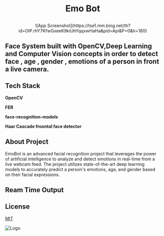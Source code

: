 
 #     <h1 align="center">                Emo Bot   </h1>
## 

<div align="center">![App Screenshot](https://tse1.mm.bing.net/th?id=OIP.rhY7KfwGxeeK9kiUhYqqxwHaHa&pid=Api&P=0&h=180)</div>







## Face System built with OpenCV,Deep Learning and Computer Vision concepts in order to detect face , age , gender , emotions of a person in front a live camera.

## Tech Stack

**OpenCV**

**FER**

**face-recognition-models**

**Haar Cascade froontal face detector**










## About Project

EmoBot is an advanced facial recognition project that leverages the power of artificial intelligence to analyze and detect emotions in real-time from a live webcam feed. The project utilizes state-of-the-art deep learning models to accurately predict a person's emotions, age, and gender based on their facial expressions.
## Ream Time Output
## License

[MIT](https://choosealicense.com/licenses/mit/)


![Logo](https://tse4.mm.bing.net/th?id=OIP.lwsYkJ0J10Htr9VWG8uyfAAAAA&pid=Api&P=0&h=180)
